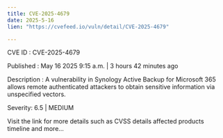```yaml
---
title: CVE-2025-4679
date: 2025-5-16
lien: "https://cvefeed.io/vuln/detail/CVE-2025-4679"

---
```


CVE ID : CVE-2025-4679

Published :  May 16
2025
9:15 a.m. | 3 hours
42 minutes ago

Description : A vulnerability in Synology Active Backup for Microsoft 365 allows remote authenticated attackers to obtain sensitive information via unspecified vectors.

Severity: 6.5 | MEDIUM

Visit the link for more details
such as CVSS details
affected products
timeline
and more...
